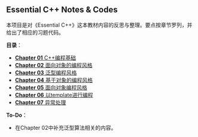 ## Essential C++ Notes & Codes

本项目是对《Essential C++》这本教材内容的反思与整理。要点按章节罗列，并给出了相应的习题代码。

**目录**：
+ [**Chapter 01** C++编程基础](https://github.com/hliangzhao/essentialCpp/tree/main/ch01)
+ [**Chapter 02** 面向对象的编程风格](https://github.com/hliangzhao/essentialCpp/tree/main/ch02)
+ [**Chapter 03** 泛型编程风格](https://github.com/hliangzhao/essentialCpp/tree/main/ch03)
+ [**Chapter 04** 基于对象的编程风格](https://github.com/hliangzhao/essentialCpp/tree/main/ch04)
+ [**Chapter 05** 面向对象编程风格](https://github.com/hliangzhao/essentialCpp/tree/main/ch05)
+ [**Chapter 06** 以template进行编程](https://github.com/hliangzhao/essentialCpp/tree/main/ch06)
+ [**Chapter 07** 异常处理](https://github.com/hliangzhao/essentialCpp/tree/main/ch07)


**To-Do**：
+ 在Chapter 02中补充泛型算法相关的内容。
